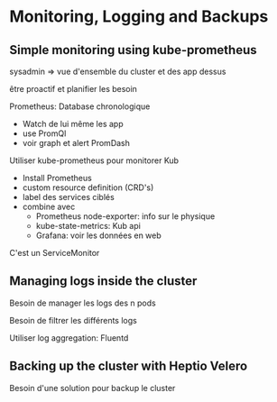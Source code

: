 # Monitoring, Logging and Backups

## Simple monitoring using kube-prometheus

sysadmin => vue d'ensemble du cluster et des app dessus

être proactif et planifier les besoin

Prometheus: Database chronologique

- Watch de lui même les app
- use PromQl
- voir graph et alert PromDash

Utiliser kube-prometheus pour monitorer Kub

- Install Prometheus
- custom resource definition (CRD's)
- label des services ciblés
- combine avec
  - Prometheus node-exporter: info sur le physique
  - kube-state-metrics: Kub api
  - Grafana: voir les données en web

C'est un ServiceMonitor

## Managing logs inside the cluster

Besoin de manager les logs des n pods

Besoin de filtrer les différents logs

Utiliser log aggregation: Fluentd



## Backing up the cluster with Heptio Velero

Besoin d'une solution pour backup le cluster